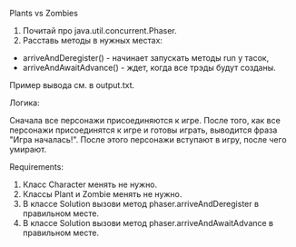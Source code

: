 Plants vs Zombies
1. Почитай про java.util.concurrent.Phaser.
2. Расставь методы в нужных местах:
- arriveAndDeregister() - начинает запускать методы run у тасок,
- arriveAndAwaitAdvance() - ждет, когда все трэды будут созданы.

Пример вывода см. в output.txt.

Логика:

Сначала все персонажи присоединяются к игре.
После того, как все персонажи присоединятся к игре и готовы играть, выводится фраза "Игра началась!".
После этого персонажи вступают в игру, после чего умирают.


Requirements:
1. Класс Character менять не нужно.
2. Классы Plant и Zombie менять не нужно.
3. В классе Solution вызови метод phaser.arriveAndDeregister в правильном месте.
4. В классе Solution вызови метод phaser.arriveAndAwaitAdvance в правильном месте.
